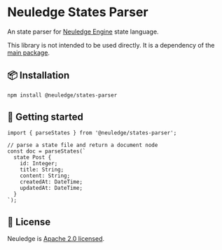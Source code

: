 # Neuledge States Parser

An state parser for [Neuledge Engine](https://neuledge.com) state language.

This library is not intended to be used directly. It is a dependency of the [main package](https://www.npmjs.com/package/@neuledge/engine).

## 📦 Installation

```bash
npm install @neuledge/states-parser
```

## 🚀 Getting started

```states
import { parseStates } from '@neuledge/states-parser';

// parse a state file and return a document node
const doc = parseStates(`
  state Post {
    id: Integer;
    title: String;
    content: String;
    createdAt: DateTime;
    updatedAt: DateTime;
  }
`);
```

## 📄 License

Neuledge is [Apache 2.0 licensed](https://github.com/neuledge/engine-js/blob/main/LICENSE).
